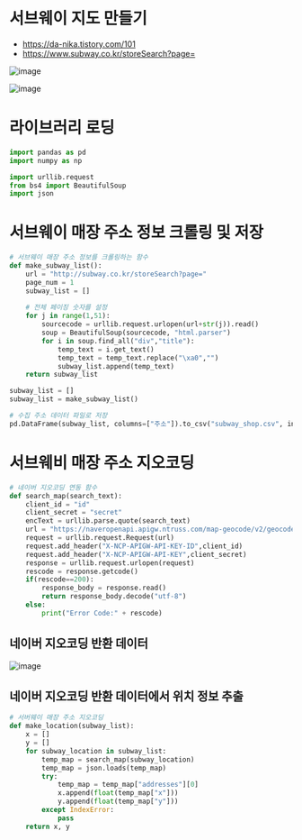 # 서브웨이 지도 만들기
- https://da-nika.tistory.com/101
- https://www.subway.co.kr/storeSearch?page=

![image](https://user-images.githubusercontent.com/102650331/169444982-0adf3e0e-d8dc-4496-87cf-d19d5924ef2a.png)

![image](https://user-images.githubusercontent.com/102650331/169445043-c0c16169-95d0-4d1f-881d-e551a2c08d5e.png)


# 라이브러리 로딩
```python
import pandas as pd
import numpy as np

import urllib.request
from bs4 import BeautifulSoup
import json

```

# 서브웨이 매장 주소 정보 크롤링 및 저장
```python
# 서브웨이 매장 주소 정보를 크롤링하는 함수
def make_subway_list():
    url = "http://subway.co.kr/storeSearch?page="
    page_num = 1
    subway_list = []
    
    # 전체 페이징 숫자를 설정
    for j in range(1,51):
        sourcecode = urllib.request.urlopen(url+str(j)).read()
        soup = BeautifulSoup(sourcecode, "html.parser")
        for i in soup.find_all("div","title"):
            temp_text = i.get_text()
            temp_text = temp_text.replace("\xa0","")
            subway_list.append(temp_text)
    return subway_list

subway_list = []
subway_list = make_subway_list()

# 수집 주소 데이터 파일로 저장
pd.DataFrame(subway_list, columns=["주소"]).to_csv("subway_shop.csv", index_label="일련번호")

```

# 서브웨비 매장 주소 지오코딩
```python
# 네이버 지오코딩 연동 함수
def search_map(search_text):
    client_id = "id"
    client_secret = "secret"
    encText = urllib.parse.quote(search_text)
    url = "https://naveropenapi.apigw.ntruss.com/map-geocode/v2/geocode?query="+encText
    request = urllib.request.Request(url)
    request.add_header("X-NCP-APIGW-API-KEY-ID",client_id)
    request.add_header("X-NCP-APIGW-API-KEY",client_secret)
    response = urllib.request.urlopen(request)
    rescode = response.getcode()
    if(rescode==200):
        response_body = response.read()
        return response_body.decode("utf-8")
    else:
        print("Error Code:" + rescode)


```

## 네이버 지오코딩 반환 데이터
![image](https://user-images.githubusercontent.com/102650331/169445269-391c1ade-67a0-4cc8-aa31-de76d930864e.png)

## 네이버 지오코딩 반환 데이터에서 위치 정보 추출
```python
# 서버웨이 매장 주소 지오코딩
def make_location(subway_list):
    x = []
    y = []
    for subway_location in subway_list:
        temp_map = search_map(subway_location)
        temp_map = json.loads(temp_map)
        try:
            temp_map = temp_map["addresses"][0]
            x.append(float(temp_map["x"]))
            y.append(float(temp_map["y"]))
        except IndexError:
            pass
    return x, y

```

